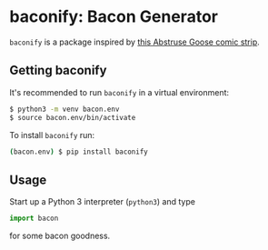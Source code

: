 # baconify: Bacon Generator

`baconify` is a package inspired by
[this Abstruse Goose comic strip](https://abstrusegoose.com/81).


## Getting baconify

It's recommended to run `baconify` in a virtual environment:

```bash
$ python3 -m venv bacon.env
$ source bacon.env/bin/activate
```

To install `baconify` run:

```bash
(bacon.env) $ pip install baconify
```

## Usage

Start up a Python 3 interpreter (`python3`) and type

```python
import bacon
```

for some bacon goodness.
